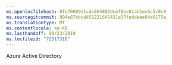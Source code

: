 ```yaml
---
ms.openlocfilehash: 8fb70089d1cdc864802dcef8ec01ab1ec6c5c9c9
ms.sourcegitcommit: 904e87bbcd455221645431e37feddeee04a0175a
ms.translationtype: MT
ms.contentlocale: ko-KR
ms.lasthandoff: 09/23/2019
ms.locfileid: "72517316"
---
```

Azure Active Directory